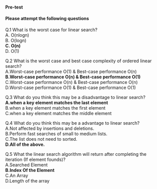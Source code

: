 #### Pre-test
#### Please attempt the following questions

Q.1 What is the worst case for linear search?<br>
A. O(nlogn)<br>
B. O(logn)<br>
<b>C. O(n) </b> <br>
D. O(1)<br>

Q.2 What is the worst case and best case complexity of ordered linear search?<br>
A.Worst-case performance	O(1) & Best-case performance O(n) <br>
<b>B.Worst-case performance	O(n) & Best-case performance O(1) </b><br>
C.Worst-case performance	O(n) & Best-case performance O(n) <br>
D.Worst-case performance	O(1) & Best-case performance O(1) <br>

Q.3 What do you think this may be a disadvantage to linear search?<br>
<b>A.when a key element matches the last element </b> <br>
B.when a key element matches the first element <br> 
C.when a key element matches the middle element <br>

Q.4 What do you think this may be a advantage to linear search?<br>
A.Not affected by insertions and deletions.<br>
B.Perform fast searches of small to medium lists.<br>
C.The list does not need to sorted.<br>
<b>D.All of the above.</b><br>

Q.5 What the linear search algorithm will return after completing the iteration (If element founds)?<br>
A.Searched Element<br>
<b>B.Index Of the Element </b> <br>
C.An Array<br>
D.Length of the array<br>
